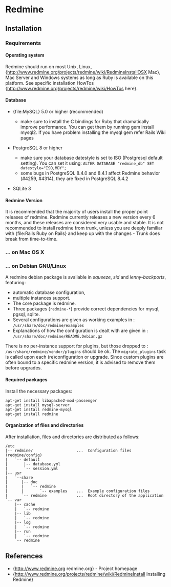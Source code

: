 
# Redmine

## Installation

### Requirements

#### Operating system

Redmine should run on most Unix, Linux, {http://www.redmine.org/projects/redmine/wiki/RedmineInstallOSX Mac}, Mac Server and Windows systems as long as Ruby is available on this platform. See specific installation HowTos {http://www.redmine.org/projects/redmine/wiki/HowTos here}.

#### Database

* {file:MySQL} 5.0 or higher (recommended)
  * make sure to install the C bindings for Ruby that dramatically improve performance. You can get them by running gem install mysql2. If you have problem installing the mysql gem refer Rails Wiki pages

* PostgreSQL 8 or higher
  * make sure your database datestyle is set to ISO (Postgresql default setting). You can set it using: ``ALTER DATABASE "redmine_db" SET datestyle="ISO,MDY";``
  * some bugs in PostgreSQL 8.4.0 and 8.4.1 affect Redmine behavior (#4259, #4314), they are fixed in PostgreSQL 8.4.2

* SQLite 3

#### Redmine Version

It is recommended that the majority of users install the proper point releases of
redmine. Redmine currently releases a new version every 6 months, and these
releases are considered very usable and stable. It is not recommended to install
redmine from trunk, unless you are deeply familiar with {file:Rails Ruby on Rails}
and keep up with the changes - Trunk does break from time-to-time.

### ... on Mac OS X

### ... on Debian GNU/Linux

A redmine debian package is available in _squeeze_, _sid_ and _lenny-backports_, featuring:

* automatic database configuration,
* multiple instances support.
* The core package is redmine.
* Three packages (``redmine-*``) provide correct dependencies for mysql, pgsql, sqlite.
* Several configurations are given as working examples in : ``/usr/share/doc/redmine/examples``
* Explanations of how the configuration is dealt with are given in : ``/usr/share/doc/redmine/README.Debian.gz``

There is no per-instance support for plugins, but those dropped to : ``/usr/share/redmine/vendor/plugins`` should be ok. The ``migrate_plugins`` task is called upon each (re)configuration or upgrade. Since custom plugins are often bound to a specific redmine version, it is advised to remove them before upgrades.

#### Required packages

Install the necessary packages:

    apt-get install libapache2-mod-passenger
    apt-get install mysql-server
    apt-get install redmine-mysql
    apt-get install redmine

#### Organization of files and directories

After installation, files and directories are distributed as follows:

    /etc
    |-- redmine/                   ...  Configuration files (redmine/config)
    |   `-- default
    |       |-- database.yml
    |       `-- session.yml
    |-- usr
    |   `--share
    |      |-- doc
    |      |   `-- redmine
    |      |       `-- examples    ...  Example configuration files
    |      `-- redmine             ...  Root directory of the application
    `-- var
        |-- cache
        |   `-- redmine
        |-- lib
        |   `-- redmine
        |-- log
        |   `-- redmine
        |-- run
        |   `-- redmine
        `-- redmine


## References

* {http://www.redmine.org redmine.org} - Project homepage
* {http://www.redmine.org/projects/redmine/wiki/RedmineInstall Installing Redmine}
